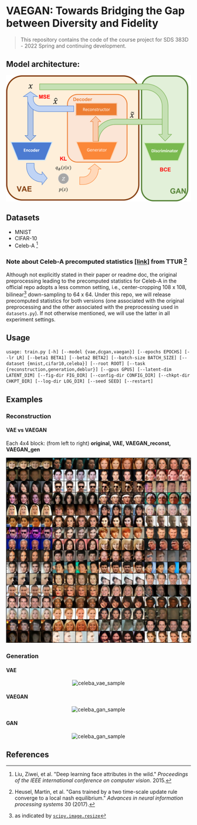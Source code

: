 # VAEGAN: Towards Bridging the Gap between Diversity and Fidelity

> This repository contains the code of the course project for SDS 383D - 2022 Spring and continuing development.

## Model architecture:

![model architecture](assets/model_architecture.png)



## Datasets
- MNIST
- CIFAR-10
- Celeb-A [^1]

### Note about Celeb-A precomputed statistics [[link]](http://bioinf.jku.at/research/ttur/ttur_stats/fid_stats_celeba.npz) from TTUR [^2]

Although not explicitly stated in their paper or readme doc, the original preprocessing leading to the precomputed statistics for Celeb-A in the official repo adopts a less common setting, i.e., center-cropping 108 x 108, bilinear[^3] down-sampling to 64 x 64. Under this repo, we will release precomputed statistics for both versions (one associated with the original preprocessing and the other associated with the preprocessing used in `datasets.py`). If not otherwise mentioned, we will use the latter in all experiment settings.

## Usage

```shell
usage: train.py [-h] [--model {vae,dcgan,vaegan}] [--epochs EPOCHS] [--lr LR] [--beta1 BETA1] [--beta2 BETA2] [--batch-size BATCH_SIZE] [--dataset {mnist,cifar10,celeba}] [--root ROOT] [--task {reconstruction,generation,deblur}] [--gpus GPUS] [--latent-dim LATENT_DIM] [--fig-dir FIG_DIR] [--config-dir CONFIG_DIR] [--chkpt-dir CHKPT_DIR] [--log-dir LOG_DIR] [--seed SEED] [--restart]
```

## Examples

### Reconstruction

#### VAE vs VAEGAN

Each 4x4 block: (from left to right) **original, VAE, VAEGAN_reconst, VAEGAN_gen**

<p align="center">
<img alt="celeba_reconst" src="assets/celeba_reconst_vae_vs_vaegan.jpg" />
</p>

### Generation

#### VAE

<p align="center">
<img alt="celeba_vae_sample" src="assets/celeba_vae.webp" />
</p>

#### VAEGAN

<p align="center">
<img alt="celeba_gan_sample" src="assets/celeba_vaegan.webp" />
</p>

#### GAN

<p align="center">
<img alt="celeba_gan_sample" src="assets/celeba_gan.webp" />
</p>


## References

[^1]: Liu, Ziwei, et al. "Deep learning face attributes in the wild." *Proceedings of the IEEE international conference on computer vision*. 2015.
[^2]: Heusel, Martin, et al. "Gans trained by a two time-scale update rule converge to a local nash equilibrium." *Advances in neural information processing systems* 30 (2017).
[^3]: as indicated by [`scipy.image.resize`](https://github.com/scipy/scipy/blob/v0.14.0/scipy/misc/pilutil.py#L391)

